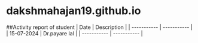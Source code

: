 # dakshmahajan19.github.io
##Activity report of student
	| Date | Description |
| ----------- | ----------- |
| 15-07-2024 | Dr.payare lal |
| ----------- | ----------- |
